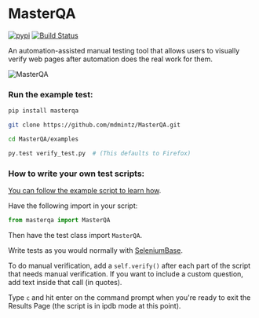 # MasterQA
[![pypi](https://img.shields.io/pypi/v/masterqa.svg)](https://pypi.python.org/pypi/masterqa) [![Build Status](https://travis-ci.org/mdmintz/MasterQA.svg?branch=master)](https://travis-ci.org/mdmintz/MasterQA)

An automation-assisted manual testing tool that allows users to visually verify web pages after automation does the real work for them.

![](http://cdn2.hubspot.net/hubfs/100006/images/verify_results.png "MasterQA")

### Run the example test:
```bash
pip install masterqa

git clone https://github.com/mdmintz/MasterQA.git

cd MasterQA/examples

py.test verify_test.py  # (This defaults to Firefox)
```

### How to write your own test scripts:

[You can follow the example script to learn how](https://github.com/mdmintz/MasterQA/blob/master/examples/verify_test.py).

Have the following import in your script:
```python
from masterqa import MasterQA
```

Then have the test class import ``MasterQA``.

Write tests as you would normally with [SeleniumBase](http://seleniumbase.com).

To do manual verification, add a ``self.verify()`` after each part of the script that needs manual verification. If you want to include a custom question, add text inside that call (in quotes).

Type ``c`` and hit enter on the command prompt when you're ready to exit the Results Page (the script is in ipdb mode at this point).
